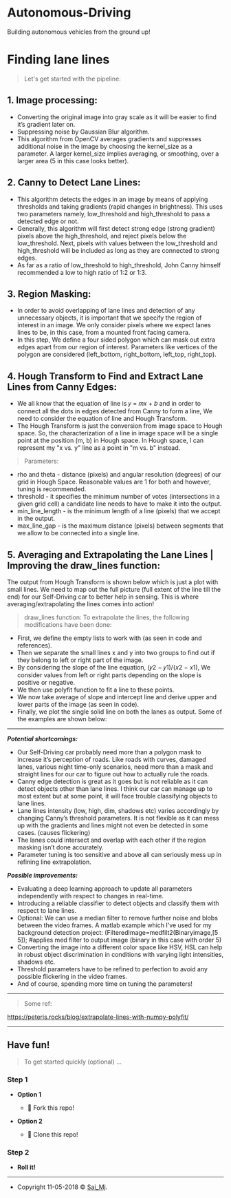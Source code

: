 # Autonomous-Driving
Building autonomous vehicles from the ground up!

# Finding lane lines

> Let's get started with the pipeline:

## 1. Image processing:

- Converting the original image into gray scale as it will be easier to find it’s gradient later on.
- Suppressing noise by Gaussian Blur algorithm.
- This algorithm from OpenCV averages gradients and suppresses additional noise in the image by choosing the kernel_size as a parameter. A larger kernel_size implies averaging, or smoothing, over a larger area (5 in this case looks better).

## 2. Canny to Detect Lane Lines:

- This algorithm detects the edges in an image by means of applying thresholds and taking gradients (rapid changes in brightness). This uses two parameters namely, low_threshold and high_threshold to pass a detected edge or not.
- Generally, this algorithm will first detect strong edge (strong gradient) pixels above the high_threshold, and reject pixels below the low_threshold. Next, pixels with values between the low_threshold and high_threshold will be included as long as they are connected to strong edges.
- As far as a ratio of low_threshold to high_threshold, John Canny himself recommended a low to high ratio of 1:2 or 1:3.

## 3. Region Masking: 

- In order to avoid overlapping of lane lines and detection of any unnecessary objects, it is important that we specify the region of interest in an image. We only consider pixels where we expect lanes lines to be, in this case, from a mounted front facing camera.
- In this step, We define a four sided polygon which can mask out extra edges apart from our region of interest. Parameters like vertices of the polygon are considered (left_bottom, right_bottom, left_top, right_top).

## 4.	Hough Transform to Find and Extract Lane Lines from Canny Edges: 

- We all know that the equation of line is 𝑦 = 𝑚𝑥 + 𝑏 and in order to connect all the dots in edges detected from Canny to form a line, We need to consider the equation of line and Hough Transform.
- The Hough Transform is just the conversion from image space to Hough space. So, the characterization of a line in image space will be a single point at the position (m, b) in Hough space. In Hough space, I can represent my "x vs. y" line as a point in "m vs. b" instead.

> Parameters:

- rho and theta - distance (pixels) and angular resolution (degrees) of our grid in Hough Space. Reasonable values are 1 for both and however, tuning is recommended.
- threshold - it specifies the minimum number of votes (intersections in a given grid cell) a candidate line needs to have to make it into the output.
- min_line_length - is the minimum length of a line (pixels) that we accept in the output.
- max_line_gap - is the maximum distance (pixels) between segments that we allow to be connected into a single line.

## 5.	Averaging and Extrapolating the Lane Lines | Improving the draw_lines function: 

The output from Hough Transform is shown below which is just a plot with small lines. We need to map out the full picture (full extent of the line till the end) for our Self-Driving car to better help in sensing. This is where averaging/extrapolating the lines comes into action!

> draw_lines function: To extrapolate the lines, the following modifications have been done:

- First, we define the empty lists to work with (as seen in code and references).
- Then we separate the small lines x and y into two groups to find out if they belong to left or right part of the image.
- By considering the slope of the line equation, (𝑦2 − 𝑦1)/(𝑥2 − 𝑥1), We consider values from left or right parts depending on the slope is positive or negative.
- We then use polyfit function to fit a line to these points.
- We now take average of slope and intercept line and derive upper and lower parts of the image (as seen in code).
- Finally, we plot the single solid line on both the lanes as output. Some of the examples are shown below:

---

***Potential shortcomings:***

- Our Self-Driving car probably need more than a polygon mask to increase it’s perception of roads. Like roads with curves, damaged lanes, various night time-only scenarios, need more than a mask and straight lines for our car to figure out how to actually rule the roads.
- Canny edge detection is great as it goes but is not reliable as it can detect objects other than lane lines. I think our car can manage up to most extent but at some point, it will face trouble classifying objects to lane lines.
- Lane lines intensity (low, high, dim, shadows etc) varies accordingly by changing Canny’s threshold parameters. It is not flexible as it can mess up with the gradients and lines might not even be detected in some cases. (causes flickering)
- The lanes could intersect and overlap with each other if the region masking isn’t done accurately.
- Parameter tuning is too sensitive and above all can seriously mess up in refining line extrapolation.

***Possible improvements:***

- Evaluating a deep learning approach to update all parameters independently with respect to changes in real-time.
- Introducing a reliable classifier to detect objects and classify them with respect to lane lines.
- Optional: We can use a median filter to remove further noise and blobs between the video frames. A matlab example which I’ve used for my background detection project:
(FilteredImage=medfilt2(Binaryimage,[5 5]); #applies med filter to output image (binary in this case with order 5)
- Converting the image into a different color space like HSV, HSL can help in robust object discrimination in conditions with varying light intensities, shadows etc.
- Threshold parameters have to be refined to perfection to avoid any possible flickering in the video frames.
- And of course, spending more time on tuning the parameters!

---

> Some ref:

https://peteris.rocks/blog/extrapolate-lines-with-numpy-polyfit/

---

## Have fun!

> To get started quickly (optional) ...

### Step 1

- **Option 1**
    - 🍴 Fork this repo!

- **Option 2**
    - 👯 Clone this repo!

### Step 2

- **Roll it!**

---

- Copyright 11-05-2018 © <a href="http://saimj7.github.io" target="_blank">Sai_Mj</a>.

